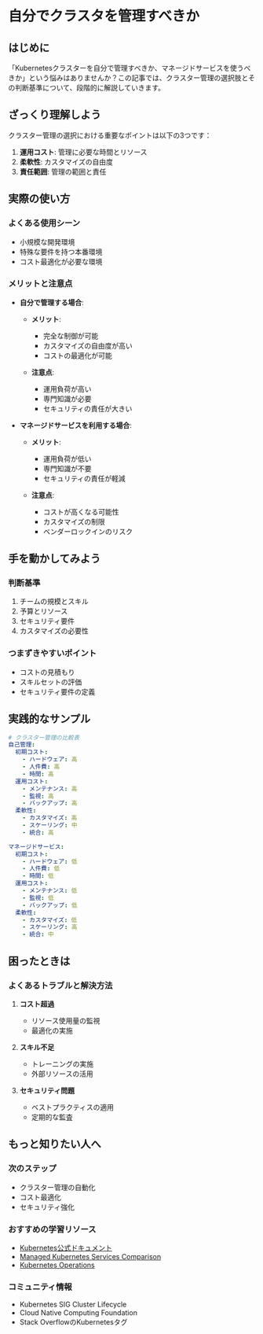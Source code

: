 # 自分でクラスタを管理すべきか

## はじめに
「Kubernetesクラスターを自分で管理すべきか、マネージドサービスを使うべきか」という悩みはありませんか？この記事では、クラスター管理の選択肢とその判断基準について、段階的に解説していきます。

## ざっくり理解しよう
クラスター管理の選択における重要なポイントは以下の3つです：

1. **運用コスト**: 管理に必要な時間とリソース
2. **柔軟性**: カスタマイズの自由度
3. **責任範囲**: 管理の範囲と責任

## 実際の使い方
### よくある使用シーン
- 小規模な開発環境
- 特殊な要件を持つ本番環境
- コスト最適化が必要な環境

### メリットと注意点
- **自分で管理する場合**:
  - **メリット**:
    - 完全な制御が可能
    - カスタマイズの自由度が高い
    - コストの最適化が可能

  - **注意点**:
    - 運用負荷が高い
    - 専門知識が必要
    - セキュリティの責任が大きい

- **マネージドサービスを利用する場合**:
  - **メリット**:
    - 運用負荷が低い
    - 専門知識が不要
    - セキュリティの責任が軽減

  - **注意点**:
    - コストが高くなる可能性
    - カスタマイズの制限
    - ベンダーロックインのリスク

## 手を動かしてみよう
### 判断基準
1. チームの規模とスキル
2. 予算とリソース
3. セキュリティ要件
4. カスタマイズの必要性

### つまずきやすいポイント
- コストの見積もり
- スキルセットの評価
- セキュリティ要件の定義

## 実践的なサンプル
```yaml
# クラスター管理の比較表
自己管理:
  初期コスト:
    - ハードウェア: 高
    - 人件費: 高
    - 時間: 高
  運用コスト:
    - メンテナンス: 高
    - 監視: 高
    - バックアップ: 高
  柔軟性:
    - カスタマイズ: 高
    - スケーリング: 中
    - 統合: 高

マネージドサービス:
  初期コスト:
    - ハードウェア: 低
    - 人件費: 低
    - 時間: 低
  運用コスト:
    - メンテナンス: 低
    - 監視: 低
    - バックアップ: 低
  柔軟性:
    - カスタマイズ: 低
    - スケーリング: 高
    - 統合: 中
```

## 困ったときは
### よくあるトラブルと解決方法
1. **コスト超過**
   - リソース使用量の監視
   - 最適化の実施

2. **スキル不足**
   - トレーニングの実施
   - 外部リソースの活用

3. **セキュリティ問題**
   - ベストプラクティスの適用
   - 定期的な監査

## もっと知りたい人へ
### 次のステップ
- クラスター管理の自動化
- コスト最適化
- セキュリティ強化

### おすすめの学習リソース
- [Kubernetes公式ドキュメント](https://kubernetes.io/docs/setup/)
- [Managed Kubernetes Services Comparison](https://www.cncf.io/certification/software-conformance/)
- [Kubernetes Operations](https://kubernetes.io/docs/concepts/cluster-administration/)

### コミュニティ情報
- Kubernetes SIG Cluster Lifecycle
- Cloud Native Computing Foundation
- Stack OverflowのKubernetesタグ
